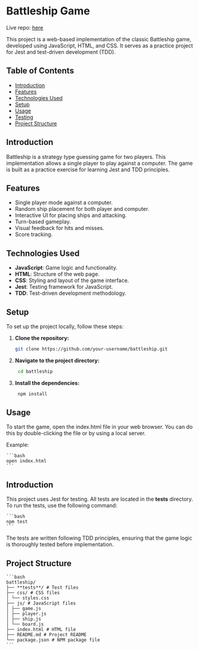 # Battleship Game

Live repo: [here](https://h-yau.github.io/battleship/)

This project is a web-based implementation of the classic Battleship game, developed using JavaScript, HTML, and CSS. It serves as a practice project for Jest and test-driven development (TDD).

## Table of Contents

- [Introduction](#introduction)
- [Features](#features)
- [Technologies Used](#technologies-used)
- [Setup](#setup)
- [Usage](#usage)
- [Testing](#testing)
- [Project Structure](#project-structure)

## Introduction

Battleship is a strategy type guessing game for two players. This implementation allows a single player to play against a computer. The game is built as a practice exercise for learning Jest and TDD principles.

## Features

- Single player mode against a computer.
- Random ship placement for both player and computer.
- Interactive UI for placing ships and attacking.
- Turn-based gameplay.
- Visual feedback for hits and misses.
- Score tracking.

## Technologies Used

- **JavaScript**: Game logic and functionality.
- **HTML**: Structure of the web page.
- **CSS**: Styling and layout of the game interface.
- **Jest**: Testing framework for JavaScript.
- **TDD**: Test-driven development methodology.

## Setup

To set up the project locally, follow these steps:

1. **Clone the repository:**

   ```bash
   git clone https://github.com/your-username/battleship.git

   ```

2. **Navigate to the project directory:**

   ```bash
    cd battleship

   ```

3. **Install the dependencies:**
   ```bash
    npm install
   ```

## Usage

To start the game, open the index.html file in your web browser. You can do this by double-clicking the file or by using a local server.

Example:

    ```bash
    open index.html
    ```

## Introduction

This project uses Jest for testing. All tests are located in the **tests** directory. To run the tests, use the following command:

    ```bash
    npm test
    ```

The tests are written following TDD principles, ensuring that the game logic is thoroughly tested before implementation.

## Project Structure

    ```bash
    battleship/
    ├── **tests**/ # Test files
    ├── css/ # CSS files
    │ └── styles.css
    ├── js/ # JavaScript files
    │ ├── game.js
    │ ├── player.js
    │ ├── ship.js
    │ └── board.js
    ├── index.html # HTML file
    ├── README.md # Project README
    └── package.json # NPM package file
    ```
